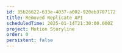 ```yaml
---
id: 35b26622-633e-4037-a002-920eb3707172
title: Removed Replicate API
scheduledTime: 2025-01-14T21:30:00.000Z
project: Motion Storyline
order: 0
persistent: false
---
```


